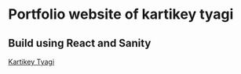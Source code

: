 # Portfolio website of kartikey tyagi
## Build using React and Sanity

[Kartikey Tyagi](https://kartikey-tyagi.web.app/)
